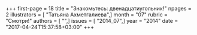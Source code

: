 +++
first-page = 18
title = "Знакомьтесь: двенадцатиугольник!"
npages = 2
illustrators = [ "Татьяна Ахметгалиева",]
month = "07"
rubric = "Смотри!"
authors = [ "",]
issues = [ "2014_07",]
year = "2014"
date = "2017-04-24T15:37:58+03:00"
+++

